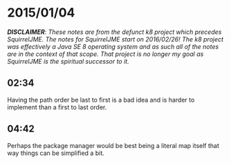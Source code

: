 # 2015/01/04

***DISCLAIMER***: _These notes are from the defunct k8 project which_
_precedes SquirrelJME. The notes for SquirrelJME start on 2016/02/26!_
_The k8 project was effectively a Java SE 8 operating system and as such_
_all of the notes are in the context of that scope. That project is no_
_longer my goal as SquirrelJME is the spiritual successor to it._

## 02:34

Having the path order be last to first is a bad idea and is harder to
implement than a first to last order.

## 04:42

Perhaps the package manager would be best being a literal map itself that way
things can be simplified a bit.

